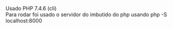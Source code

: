 Usado PHP 7.4.6 (cli)<br>
Para rodar foi usado o servidor do imbutido do php usando php -S localhost:8000
